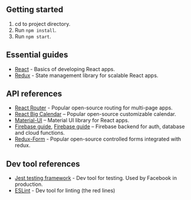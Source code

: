 ## Getting started

1. cd to project directory.
2. Run `npm install`.
3. Run `npm start`.

## Essential guides

* [React](https://reactjs.org/docs/hello-world.html) - Basics of developing React apps.
* [Redux](https://redux.js.org/) - State management library for scalable React apps.

## API references

* [React Router](https://reacttraining.com/react-router/web/guides/quick-start) - Popular open-source routing for multi-page apps.
* [React Big Calendar](http://intljusticemission.github.io/react-big-calendar/examples/index.html) – Popular open-source customizable calendar.
* [Material-UI](https://material-ui-next.com/api/app-bar/) – Material UI library for React apps. 
* [Firebase guide](https://firebase.google.com/docs/database/web/start), [Firebase guide](https://firebase.google.com/docs/reference/js/firebase.database) – Firebase backend for auth, database and cloud functions.
* [Redux-Form](https://redux-form.com/7.2.3/examples/) - Popular open-source controlled forms integrated with redux.

## Dev tool references

* [Jest testing framework](https://facebook.github.io/jest/) - Dev tool for testing. Used by Facebook in production.
* [ESLint](eslint.org/docs/user-guide/configuring) - Dev tool for linting (the red lines)
